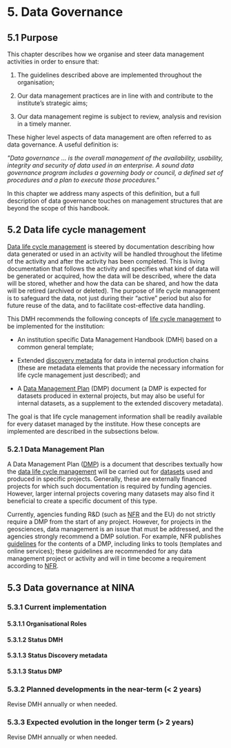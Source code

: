 # 5. Data Governance


## 5.1 Purpose

This chapter describes how we organise and steer data management activities in order to ensure that:

1.  The guidelines described above are implemented throughout the organisation;

2.  Our data management practices are in line with and contribute to the institute’s strategic aims;

3.  Our data management regime is subject to review, analysis and revision in a timely manner.

These higher level aspects of data management are often referred to as data governance. A useful definition is:

*"Data governance … is the overall management of the availability, usability, integrity and security of data used in an enterprise. A sound data governance program includes a governing body or council, a defined set of procedures and a plan to execute those procedures."*

In this chapter we address many aspects of this definition, but a full description of data governance touches on management structures that are beyond the scope of this handbook.

## 5.2 Data life cycle management

[Data life cycle management](#glossary-data-life-cycle-management) is steered by documentation describing how data generated or used in an activity will be handled throughout the lifetime of the activity and after the activity has been completed. This is living documentation that follows the activity and specifies what kind of data will be generated or acquired, how the data will be described, where the data will be stored, whether and how the data can be shared, and how the data will be retired (archived or deleted). The purpose of life cycle management is to safeguard the data, not just during their “active” period but also for future reuse of the data, and to facilitate cost-effective data handling.

This DMH recommends the following concepts of [life cycle management](#data-life-cycle-managment) to be implemented for the institution:

-   An institution specific Data Management Handbook (DMH) based on a common general template;

-   Extended [discovery metadata](#glossary-discovery-metadata) for data in internal production chains (these are metadata elements that provide the necessary information for life cycle management just described); and

-   A [Data Management Plan](#dmp) (DMP) document (a DMP is expected for datasets produced in external projects, but may also be useful for internal datasets, as a supplement to the extended discovery metadata).

The goal is that life cycle management information shall be readily available for every dataset managed by the institute. How these concepts are implemented are described in the subsections below.

### 5.2.1 Data Management Plan

A Data Management Plan ([DMP](#dmp)) is a document that describes textually how the [data life cycle management](#glossary-data-life-cycle-management) will be carried out for [datasets](#glossary-dataset) used and produced in specific projects. Generally, these are externally financed projects for which such documentation is required by funding agencies. However, larger internal projects covering many datasets may also find it beneficial to create a specific document of this type.

Currently, agencies funding R&D (such as [NFR](#nfr) and the EU) do not strictly require a DMP from the start of any project. However, for projects in the geosciences, data management is an issue that must be addressed, and the agencies strongly recommend a DMP solution. For example, NFR publishes [guidelines](https://www.forskningsradet.no/en/Adviser-research-policy/open-science/open-access-to-research-data/) for the contents of a DMP, including links to tools (templates and online services); these guidelines are recommended for any data management project or activity and will in time become a requirement according to [NFR](#nfr).


## 5.3 Data governance at NINA

### 5.3.1 Current implementation


#### 5.3.1.1 Organisational Roles

#### 5.3.1.2 Status DMH


#### 5.3.1.3 Status Discovery metadata


#### 5.3.1.3 Status DMP


### 5.3.2 Planned developments in the near-term (< 2 years)

Revise DMH annually or when needed.


### 5.3.3 Expected evolution in the longer term (> 2 years)

Revise DMH annually or when needed.
